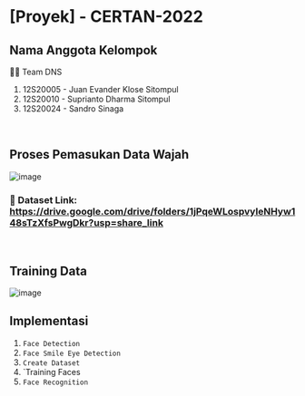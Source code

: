 # [Proyek] - CERTAN-2022

## Nama Anggota Kelompok
 🧞‍♂️ Team DNS
 1. 12S20005 - Juan Evander Klose Sitompul
 2. 12S20010 - Suprianto Dharma Sitompul
 3. 12S20024 - Sandro Sinaga
 <br>
 
## Proses Pemasukan Data Wajah 
![image](https://user-images.githubusercontent.com/71377466/210589479-e8b4b85e-eebb-4f00-8f1a-d04dd11f6877.png)
### 🔗 Dataset Link: https://drive.google.com/drive/folders/1jPqeWLospvyIeNHyw148sTzXfsPwgDkr?usp=share_link
<br> 

## Training Data
![image](https://user-images.githubusercontent.com/71377466/210591571-72634ac9-6b2d-47e7-9e2a-16e7c78531f0.png)
<br>

## Implementasi
1. `Face Detection` 
2. `Face Smile Eye Detection`
3. `Create Dataset`
4. `Training Faces
5. `Face Recognition`


